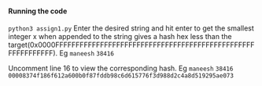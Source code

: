 #### Running the code
`python3 assign1.py`
Enter the desired string and hit enter to get the smallest integer x when appended to the string gives a hash hex less than the target(0x0000FFFFFFFFFFFFFFFFFFFFFFFFFFFFFFFFFFFFFFFFFFFFFFFFFFFFFFFFFFFF). Eg
`maneesh`
`38416`

Uncomment line 16 to view the corresponding hash. Eg
`maneesh`
`38416`
`00008374f186f612a600b0f87fddb98c6d615776f3d988d2c4a8d519295ae073`

